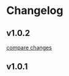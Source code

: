 # Changelog


## v1.0.2

[compare changes](https://github.com/aaronsuuu/nuxt-use-reducer/compare/v1.0.1...v1.0.2)

## v1.0.1

